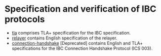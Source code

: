# Specification and verification of IBC protocols 

 * [tla](./tla) comprises TLA+ specification for the IBC specification.
 * [relayer](./relayer) contains English specification of the relayer. 
 * [connection-handshake](./connection-handshake) [Deprecated] contains English and TLA+ specifications for the IBC Connection Handshake Protocol (ICS 003).
